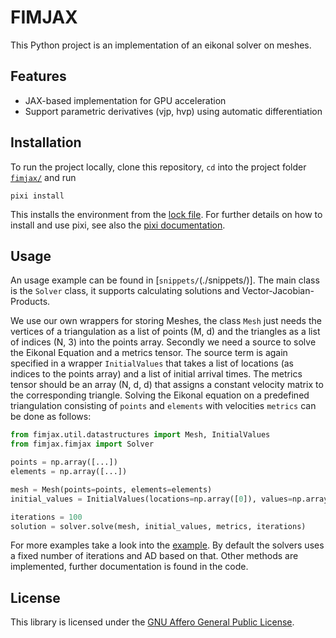 # FIMJAX

This Python project is an implementation of an eikonal solver on meshes.


## Features

- JAX-based implementation for GPU acceleration
- Support parametric derivatives (vjp, hvp) using automatic differentiation

## Installation

To run the project locally, clone this repository, `cd` into the project folder [`fimjax/`](./) and run

```console
pixi install
```
This installs the environment from the [lock file](./pixi.lock). For further details on how to install and use pixi, see also the [pixi documentation](https://pixi.sh/latest/).


## Usage

An usage example can be found in [`snippets/`(./snippets/)].
The main class is the `Solver` class, it supports calculating solutions and Vector-Jacobian-Products.

We use our own wrappers for storing Meshes, the class `Mesh` just needs the vertices of a triangulation as a list of points (M, d) and the triangles as a list of indices (N, 3) into the points array.
Secondly we need a source to solve the Eikonal Equation and a metrics tensor.
The source term is again specified in a wrapper `InitialValues` that takes a list of locations (as indices to the points array) and a list of initial arrival times.
The metrics tensor should be an array (N, d, d) that assigns a constant velocity matrix to the corresponding triangle.
Solving the Eikonal equation on a predefined triangulation consisting of `points` and `elements` with velocities `metrics` can be done as follows:

```py
from fimjax.util.datastructures import Mesh, InitialValues
from fimjax.fimjax import Solver

points = np.array([...])
elements = np.array([...])

mesh = Mesh(points=points, elements=elements)
initial_values = InitialValues(locations=np.array([0]), values=np.array([1]))

iterations = 100
solution = solver.solve(mesh, initial_values, metrics, iterations)
```

For more examples take a look into the [example]('./snippets/minimal_working_example.py).
By default the solvers uses a fixed number of iterations and AD based on that.
Other methods are implemented, further documentation is found in the code.

## License
This library is licensed under the [GNU Affero General Public License](LICENSE).